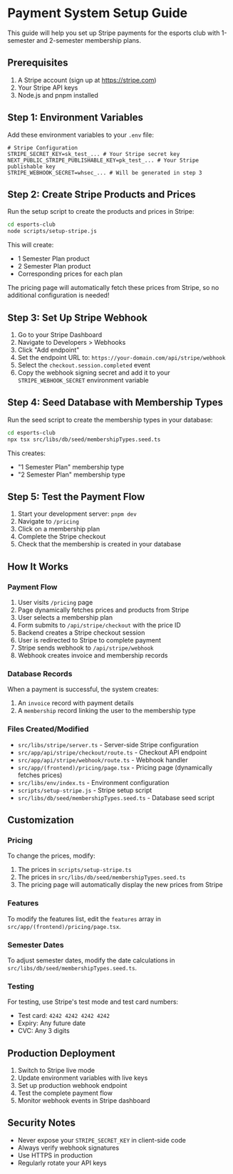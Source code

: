 # Payment System Setup Guide

This guide will help you set up Stripe payments for the esports club with 1-semester and 2-semester membership plans.

## Prerequisites

1. A Stripe account (sign up at https://stripe.com)
2. Your Stripe API keys
3. Node.js and pnpm installed

## Step 1: Environment Variables

Add these environment variables to your `.env` file:

```env
# Stripe Configuration
STRIPE_SECRET_KEY=sk_test_... # Your Stripe secret key
NEXT_PUBLIC_STRIPE_PUBLISHABLE_KEY=pk_test_... # Your Stripe publishable key
STRIPE_WEBHOOK_SECRET=whsec_... # Will be generated in step 3
```

## Step 2: Create Stripe Products and Prices

Run the setup script to create the products and prices in Stripe:

```bash
cd esports-club
node scripts/setup-stripe.js
```

This will create:

-   1 Semester Plan product
-   2 Semester Plan product
-   Corresponding prices for each plan

The pricing page will automatically fetch these prices from Stripe, so no additional configuration is needed!

## Step 3: Set Up Stripe Webhook

1. Go to your Stripe Dashboard
2. Navigate to Developers > Webhooks
3. Click "Add endpoint"
4. Set the endpoint URL to: `https://your-domain.com/api/stripe/webhook`
5. Select the `checkout.session.completed` event
6. Copy the webhook signing secret and add it to your `STRIPE_WEBHOOK_SECRET` environment variable

## Step 4: Seed Database with Membership Types

Run the seed script to create the membership types in your database:

```bash
cd esports-club
npx tsx src/libs/db/seed/membershipTypes.seed.ts
```

This creates:

-   "1 Semester Plan" membership type
-   "2 Semester Plan" membership type

## Step 5: Test the Payment Flow

1. Start your development server: `pnpm dev`
2. Navigate to `/pricing`
3. Click on a membership plan
4. Complete the Stripe checkout
5. Check that the membership is created in your database

## How It Works

### Payment Flow

1. User visits `/pricing` page
2. Page dynamically fetches prices and products from Stripe
3. User selects a membership plan
4. Form submits to `/api/stripe/checkout` with the price ID
5. Backend creates a Stripe checkout session
6. User is redirected to Stripe to complete payment
7. Stripe sends webhook to `/api/stripe/webhook`
8. Webhook creates invoice and membership records

### Database Records

When a payment is successful, the system creates:

1. An `invoice` record with payment details
2. A `membership` record linking the user to the membership type

### Files Created/Modified

-   `src/libs/stripe/server.ts` - Server-side Stripe configuration
-   `src/app/api/stripe/checkout/route.ts` - Checkout API endpoint
-   `src/app/api/stripe/webhook/route.ts` - Webhook handler
-   `src/app/(frontend)/pricing/page.tsx` - Pricing page (dynamically fetches prices)
-   `src/libs/env/index.ts` - Environment configuration
-   `scripts/setup-stripe.js` - Stripe setup script
-   `src/libs/db/seed/membershipTypes.seed.ts` - Database seed script

## Customization

### Pricing

To change the prices, modify:

1. The prices in `scripts/setup-stripe.ts`
2. The prices in `src/libs/db/seed/membershipTypes.seed.ts`
3. The pricing page will automatically display the new prices from Stripe

### Features

To modify the features list, edit the `features` array in `src/app/(frontend)/pricing/page.tsx`.

### Semester Dates

To adjust semester dates, modify the date calculations in `src/libs/db/seed/membershipTypes.seed.ts`.

### Testing

For testing, use Stripe's test mode and test card numbers:

-   Test card: `4242 4242 4242 4242`
-   Expiry: Any future date
-   CVC: Any 3 digits

## Production Deployment

1. Switch to Stripe live mode
2. Update environment variables with live keys
3. Set up production webhook endpoint
4. Test the complete payment flow
5. Monitor webhook events in Stripe dashboard

## Security Notes

-   Never expose your `STRIPE_SECRET_KEY` in client-side code
-   Always verify webhook signatures
-   Use HTTPS in production
-   Regularly rotate your API keys
